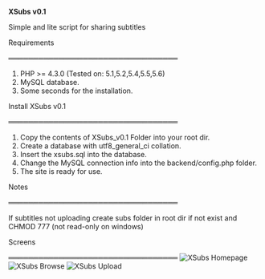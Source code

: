 **XSubs v0.1**

Simple and lite script for sharing subtitles

Requirements

══════════════════════════════════
1. PHP >= 4.3.0 
     (Tested on: 5.1,5.2,5.4,5.5,5.6)
2. MySQL database.
3. Some seconds for the installation.

Install XSubs v0.1

══════════════════════════════════
1. Copy the contents of XSubs_v0.1 Folder into your root dir.
2. Create a database with utf8_general_ci collation.
3. Insert the xsubs.sql into the database.
4. Change the MySQL connection info into the backend/config.php folder.
5. The site is ready for use.

Notes

══════════════════════════════════

If subtitles not uploading create subs folder in root dir if not exist and CHMOD 777 (not read-only on windows)

Screens

══════════════════════════════════
![XSubs Homepage](https://i.postimg.cc/hv94Q7Lr/home.png "XSubs Homepage")
![XSubs Browse](https://i.postimg.cc/Tw53GshB/browse.png "XSubs Browse")
![XSubs Upload](https://i.postimg.cc/prNXdBFr/upload.png "XSubs Upload")
